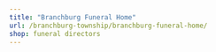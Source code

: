 ```yaml
---
title: "Branchburg Funeral Home"
url: /branchburg-township/branchburg-funeral-home/
shop: funeral directors
---
```

